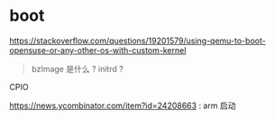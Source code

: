 # boot 

https://stackoverflow.com/questions/19201579/using-qemu-to-boot-opensuse-or-any-other-os-with-custom-kernel


> bzImage 是什么 ?
> initrd ?

CPIO

https://news.ycombinator.com/item?id=24208663 : arm 启动
